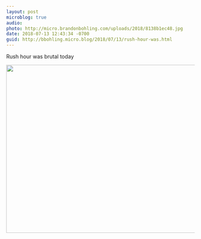 ```yaml
---
layout: post
microblog: true
audio: 
photo: http://micro.brandonbohling.com/uploads/2018/8138b1ec48.jpg
date: 2018-07-13 12:43:34 -0700
guid: http://bbohling.micro.blog/2018/07/13/rush-hour-was.html
---
```

Rush hour was brutal today

<img src="http://micro.brandonbohling.com/uploads/2018/8138b1ec48.jpg" width="600" height="450" />
